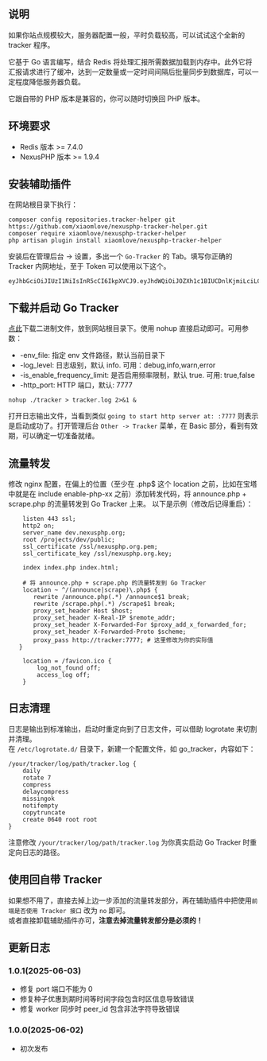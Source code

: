 <ArticleTopAd></ArticleTopAd>

## 说明
如果你站点规模较大，服务器配置一般，平时负载较高，可以试试这个全新的 tracker 程序。  

它基于 Go 语言编写，结合 Redis 将处理汇报所需数据加载到内存中。此外它将汇报请求进行了缓冲，达到一定数量或一定时间间隔后批量同步到数据库，可以一定程度降低服务器负载。  

它跟自带的 PHP 版本是兼容的，你可以随时切换回 PHP 版本。

## 环境要求
- Redis 版本 >= 7.4.0
- NexusPHP 版本 >= 1.9.4

## 安装辅助插件
在网站根目录下执行：
```
composer config repositories.tracker-helper git https://github.com/xiaomlove/nexusphp-tracker-helper.git
composer require xiaomlove/nexusphp-tracker-helper
php artisan plugin install xiaomlove/nexusphp-tracker-helper
```
安装后在管理后台 -> 设置，多出一个 `Go-Tracker` 的 Tab。填写你正确的 Tracker 内网地址，至于 Token 可以使用以下这个。  
```
eyJhbGciOiJIUzI1NiIsInR5cCI6IkpXVCJ9.eyJhdWQiOiJOZXh1c1BIUCDnlKjmiLciLCJleHAiOjQxMDIzMjk1OTksInBzbCI6MX0.L_xzZzZXyrG46Oq3fi9rI6LdPRCtTmO4deKaGMQU2Q4
```

## 下载并启动 Go Tracker
[点此](/downloads/tracker)下载二进制文件，放到网站根目录下。使用 nohup 直接启动即可。可用参数：
- -env_file: 指定 env 文件路径，默认当前目录下
- -log_level: 日志级别，默认 info. 可用：debug,info,warn,error
- -is_enable_frequency_limit: 是否启用频率限制，默认 true. 可用: true,false
- -http_port: HTTP 端口，默认: 7777

```
nohup ./tracker > tracker.log 2>&1 &
```
打开日志输出文件，当看到类似 `going to start http server at: :7777` 则表示是启动成功了。打开管理后台 `Other -> Tracker` 菜单，在 Basic 部分，看到有效期，可以确定一切准备就绪。
## 流量转发
修改 nginx 配置，在偏上的位置（至少在 \.php$ 这个 location 之前，比如在宝塔中就是在 include enable-php-xx 之前）添加转发代码，将 announce.php + scrape.php 的流量转发到 Go Tracker 上来。
以下是示例（修改后记得重启）：
```
    listen 443 ssl;
    http2 on;
    server_name dev.nexusphp.org;
    root /projects/dev/public;
    ssl_certificate /ssl/nexusphp.org.pem;
    ssl_certificate_key /ssl/nexusphp.org.key;

    index index.php index.html;

    # 将 announce.php + scrape.php 的流量转发到 Go Tracker
    location ~ ^/(announce|scrape)\.php$ {
       rewrite /announce.php(.*) /announce$1 break;
       rewrite /scrape.php(.*) /scrape$1 break;
       proxy_set_header Host $host;
       proxy_set_header X-Real-IP $remote_addr;
       proxy_set_header X-Forwarded-For $proxy_add_x_forwarded_for;
       proxy_set_header X-Forwarded-Proto $scheme;
       proxy_pass http://tracker:7777; # 这里修改为你的实际值
   }

    location = /favicon.ico {
        log_not_found off;
        access_log off;
    }
```

## 日志清理
日志是输出到标准输出，启动时重定向到了日志文件，可以借助 logrotate 来切割并清理。  
在 `/etc/logrotate.d/` 目录下，新建一个配置文件，如 go_tracker，内容如下：
```
/your/tracker/log/path/tracker.log {
    daily
    rotate 7
    compress
    delaycompress
    missingok
    notifempty            
    copytruncate
    create 0640 root root
}
```

注意修改 `/your/tracker/log/path/tracker.log` 为你真实启动 Go Tracker 时重定向日志的路径。

## 使用回自带 Tracker
如果想不用了，直接去掉上边一步添加的流量转发部分，再在辅助插件中把使用`前端是否使用 Tracker 接口` 改为 `no` 即可。   
或者直接卸载辅助插件亦可，**注意去掉流量转发部分是必须的！**

## 更新日志
### 1.0.1(2025-06-03)
- 修复 port 端口不能为 0
- 修复种子优惠到期时间等时间字段包含时区信息导致错误
- 修复 worker 同步时 peer_id 包含非法字符导致错误

### 1.0.0(2025-06-02)
- 初次发布
